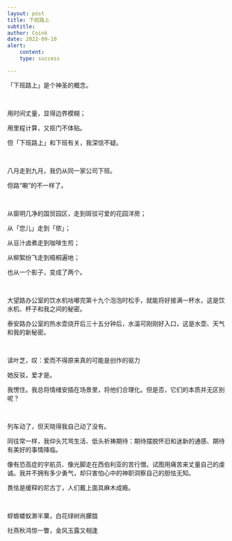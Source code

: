 ```yaml
---
layout: post
title: 下班路上
subtitle: 
author: Coink
date: 2022-09-10
alert: 
    content: 
    type: success

---
```


「下班路上」是个神圣的概念。

&nbsp;

用时间丈量，显得边界模糊；

用里程计算，又抠门不体贴。

但「下班路上」和下班有关，我深信不疑。

&nbsp;

八月走到九月，我仍从同一家公司下班。

但路“唰”的不一样了。

&nbsp;

从窗明几净的国贸园区，走到斑驳可爱的花园洋房；

从「您儿」走到「侬」；

从豆汁卤煮走到咖啡生煎；

从柳絮纷飞走到梧桐遍地；

也从一个影子，变成了两个。

&nbsp;

大望路办公室的饮水机咕嘟完第十九个泡泡时松手，就能将好接满一杯水，这是饮水机、杯子和我之间的秘密。

泰安路办公室的热水壶烧开后三十五分钟后，水温可刚刚好入口，这是水壶、天气和我的新秘密。

&nbsp;

读叶芝，叹：爱而不得原来真的可能是创作的驱力

她反驳，爱才是。

我愣住。我总将情绪安插在场景里，将他们合理化。但是否，它们的本质并无区别呢？

&nbsp;

列车动了，但天晓得我自己动了没有。

同往常一样，我仰头咒骂生活、低头祈祷期待：期待摆脱怀旧和迷新的通感、期待有美好的事情降临。

像有恐高症的宇航员、像光脚走在西伯利亚的苦行僧。试图用痛苦来丈量自己的虔诚。我并不拥有多少勇气，却只害怕心中的神职洞察自己的胆怯无知。

畏怯是缓释的尼古丁，人们戴上面具麻木成瘾。

&nbsp;

蜉蝣蝼蚁渺半粟，白花绿树尚朦胧

社燕秋鸿惊一瞥，金风玉露又相逢

